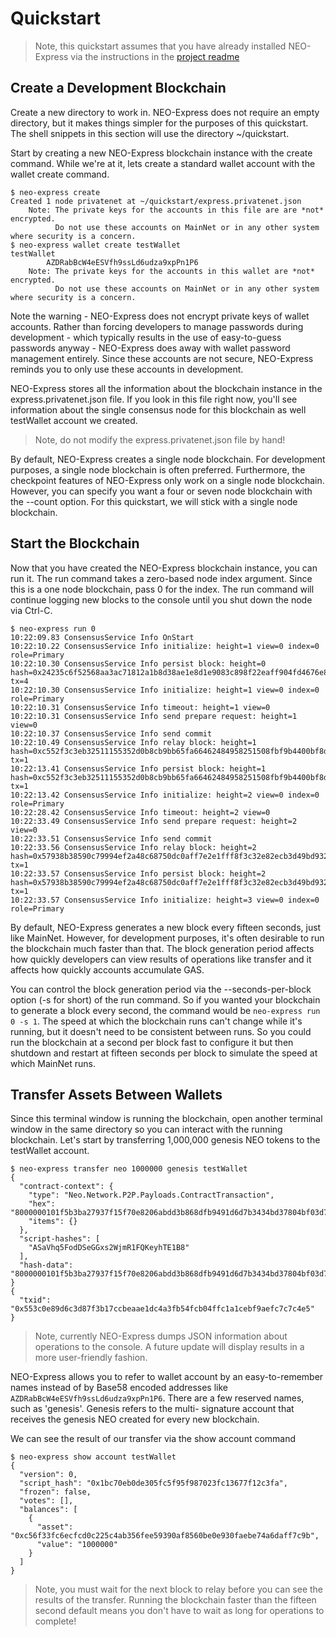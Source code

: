 # Quickstart

> Note, this quickstart assumes that you have already installed NEO-Express
> via the instructions in the [project readme](../readme.md#installation)

## Create a Development Blockchain 

Create a new directory to work in. NEO-Express does not require an empty directory,
but it makes things simpler for the purposes of this quickstart. The shell snippets
in this section will use the directory ~/quickstart.

Start by creating a new NEO-Express blockchain instance with the create command.
While we're at it, lets create a standard wallet account with the wallet create
command.

``` shell
$ neo-express create
Created 1 node privatenet at ~/quickstart/express.privatenet.json
    Note: The private keys for the accounts in this file are are *not* encrypted.
          Do not use these accounts on MainNet or in any other system where security is a concern.
$ neo-express wallet create testWallet
testWallet
        AZDRabBcW4eESVfh9ssLd6udza9xpPn1P6
    Note: The private keys for the accounts in this wallet are *not* encrypted.
          Do not use these accounts on MainNet or in any other system where security is a concern.
```

Note the warning - NEO-Express does not encrypt private keys of wallet accounts.
Rather than forcing developers to manage passwords during development - which
typically results in the use of easy-to-guess passwords anyway - NEO-Express does
away with wallet password management entirely. Since these accounts are not secure,
NEO-Express reminds you to only use these accounts in development.

NEO-Express stores all the information about the blockchain instance in the
express.privatenet.json file. If you look in this file right now, you'll see
information about the single consensus node for this blockchain as well testWallet
account we created.

> Note, do not modify the express.privatenet.json file by hand!

By default, NEO-Express creates a single node blockchain. For development purposes,
a single node blockchain is often preferred. Furthermore, the checkpoint features
of NEO-Express only work on a single node blockchain. However, you can specify you
want a four or seven node blockchain with the --count option. For this quickstart,
we will stick with a single node blockchain.

## Start the Blockchain

Now that you have created the NEO-Express blockchain instance, you can run it.
The run command takes a zero-based node index argument. Since this is a one node
blockchain,  pass 0 for the index. The run command will continue logging new blocks
to the console until you shut down the node via Ctrl-C.  

``` shell
$ neo-express run 0
10:22:09.83 ConsensusService Info OnStart
10:22:10.22 ConsensusService Info initialize: height=1 view=0 index=0 role=Primary
10:22:10.30 ConsensusService Info persist block: height=0 hash=0x24235c6f52568aa3ac71812a1b8d38ae1e8d1e9083c898f22eaff904fd4676e8 tx=4
10:22:10.30 ConsensusService Info initialize: height=1 view=0 index=0 role=Primary
10:22:10.31 ConsensusService Info timeout: height=1 view=0
10:22:10.31 ConsensusService Info send prepare request: height=1 view=0
10:22:10.37 ConsensusService Info send commit
10:22:10.49 ConsensusService Info relay block: height=1 hash=0xc552f3c3eb32511155352d0b8cb9bb65fa66462484958251508fbf9b4400bf8d tx=1
10:22:13.41 ConsensusService Info persist block: height=1 hash=0xc552f3c3eb32511155352d0b8cb9bb65fa66462484958251508fbf9b4400bf8d tx=1
10:22:13.42 ConsensusService Info initialize: height=2 view=0 index=0 role=Primary
10:22:28.42 ConsensusService Info timeout: height=2 view=0
10:22:33.49 ConsensusService Info send prepare request: height=2 view=0
10:22:33.51 ConsensusService Info send commit
10:22:33.56 ConsensusService Info relay block: height=2 hash=0x57938b38590c79994ef2a48c68750dc0aff7e2e1fff8f3c32e82ecb3d49bd932 tx=1
10:22:33.57 ConsensusService Info persist block: height=2 hash=0x57938b38590c79994ef2a48c68750dc0aff7e2e1fff8f3c32e82ecb3d49bd932 tx=1
10:22:33.57 ConsensusService Info initialize: height=3 view=0 index=0 role=Primary
```

By default, NEO-Express generates a new block every fifteen seconds, just like
MainNet. However, for development purposes, it's often desirable to run the
blockchain much faster than that. The block generation period affects how quickly
developers can view results of operations like transfer and it affects how quickly
accounts accumulate GAS.

You can control the block generation period via the --seconds-per-block option
(-s for short) of the run command. So if you wanted your blockchain to generate a
block every second, the command would be `neo-express run 0 -s 1`. The speed at
which the blockchain runs can't change while it's running, but it doesn't need
to be consistent between runs. So you could run the blockchain at a second per
block fast to configure it but then shutdown and restart at fifteen seconds per
block to simulate the speed at which MainNet runs.

## Transfer Assets Between Wallets

Since this terminal window is running the blockchain, open another terminal
window in the same directory so you can interact with the running blockchain.
Let's start by transferring 1,000,000 genesis NEO tokens to the testWallet account.

``` shell
$ neo-express transfer neo 1000000 genesis testWallet
{
  "contract-context": {
    "type": "Neo.Network.P2P.Payloads.ContractTransaction",
    "hex": "8000000101f5b3ba27937f15f70e8206abdd3b868dfb9491d6d7b3434bd37804bf03d7380000029b7cffdaa674beae0f930ebe6085af9093e5fe56b34a5c220ccdcf6efc336fc500c0465fff2b230076827dc6a9fab8e3789baf0babcb70576a3025789b7cffdaa674beae0f930ebe6085af9093e5fe56b34a5c220ccdcf6efc336fc500407a10f35a0000fac3127f6713fc2370985ff9c55f30deb00ec71b",
    "items": {}
  },
  "script-hashes": [
    "ASaVhq5FodDSeGGxs2WjmR1FQKeyhTE1B8"
  ],
  "hash-data": "8000000101f5b3ba27937f15f70e8206abdd3b868dfb9491d6d7b3434bd37804bf03d7380000029b7cffdaa674beae0f930ebe6085af9093e5fe56b34a5c220ccdcf6efc336fc500c0465fff2b230076827dc6a9fab8e3789baf0babcb70576a3025789b7cffdaa674beae0f930ebe6085af9093e5fe56b34a5c220ccdcf6efc336fc500407a10f35a0000fac3127f6713fc2370985ff9c55f30deb00ec71b"
}
{
  "txid": "0x553c0e89d6c3d87f3b17ccbeaae1dc4a3fb54fcb04ffc1a1cebf9aefc7c7c4e5"
}
```

> Note, currently NEO-Express dumps JSON information about operations to the
> console. A future update will display results in a more user-friendly fashion.

NEO-Express allows you to refer to wallet account by an easy-to-remember names
instead of by Base58 encoded addresses like `AZDRabBcW4eESVfh9ssLd6udza9xpPn1P6`.
There are a few reserved names, such as 'genesis'. Genesis refers to the multi-
signature account that receives the genesis NEO created for every new blockchain.

We can see the result of our transfer via the show account command

``` shell
$ neo-express show account testWallet
{
  "version": 0,
  "script_hash": "0x1bc70eb0de305fc5f95f987023fc13677f12c3fa",
  "frozen": false,
  "votes": [],
  "balances": [
    {
      "asset": "0xc56f33fc6ecfcd0c225c4ab356fee59390af8560be0e930faebe74a6daff7c9b",
      "value": "1000000"
    }
  ]
}
```

> Note, you must wait for the next block to relay before you can see the results
> of the transfer. Running the blockchain faster than the fifteen second default
> means you don't have to wait as long for operations to complete!

